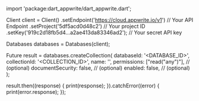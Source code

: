 import 'package:dart_appwrite/dart_appwrite.dart';

Client client = Client()
  .setEndpoint('https://cloud.appwrite.io/v1') // Your API Endpoint
  .setProject('5df5acd0d48c2') // Your project ID
  .setKey('919c2d18fb5d4...a2ae413da83346ad2'); // Your secret API key

Databases databases = Databases(client);

Future result = databases.createCollection(
  databaseId: '<DATABASE_ID>',
  collectionId: '<COLLECTION_ID>',
  name: '<NAME>',
  permissions: ["read("any")"], // (optional)
  documentSecurity: false, // (optional)
  enabled: false, // (optional)
);

result.then((response) {
  print(response);
}).catchError((error) {
  print(error.response);
});
